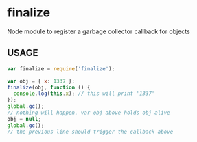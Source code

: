 finalize
==============================

Node module to register a garbage collector callback for objects

## USAGE

```javascript
var finalize = require('finalize');

var obj = { x: 1337 };
finalize(obj, function () {
  console.log(this.x); // this will print '1337'
});
global.gc();
// nothing will happen, var obj above holds obj alive
obj = null;
global.gc();
// the previous line should trigger the callback above
```
